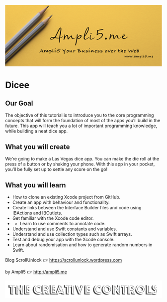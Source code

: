 ![App Brewery Banner](Documentation/github_banner.png)

# Dicee

## Our Goal

The objective of this tutorial is to introduce you to the core programming concepts that will form the foundation of most of the apps you’ll build in the future. This app will teach you a lot of important programming knowledge, while building a neat dice app.

## What you will create

We’re going to make a Las Vegas dice app. You can make the die roll at the press of a button or by shaking your phone. With this app in your pocket, you’ll be fully set up to settle any score on the go!

## What you will learn

- How to clone an existing Xcode project from GitHub.
- Create an app with behaviour and functionality.
- Create links between the Interface Builder files and code using IBActions and IBOutlets.
- Get familiar with the Xcode code editor.
- - Learn to use comments to annotate code.
- Understand and use Swift constants and variables.
- Understand and use collection types such as Swift arrays.
- Test and debug your app with the Xcode console.
- Learn about randomisation and how to generate random numbers in Swift.

Blog ScrollUnlock :point_right: https://scrollunlock.wordpress.com

by Ampli5 :point_right: http://ampli5.me

![End Banner](Documentation/logo.png)
